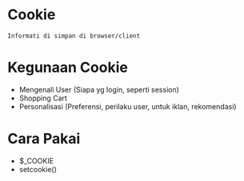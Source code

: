# Cookie
``Informati di simpan di browser/client``

# Kegunaan Cookie
- Mengenali User (Siapa yg login, seperti session)
- Shopping Cart
- Personalisasi (Preferensi, perilaku user, untuk iklan, rekomendasi)

# Cara Pakai
- $_COOKIE
- setcookie()
